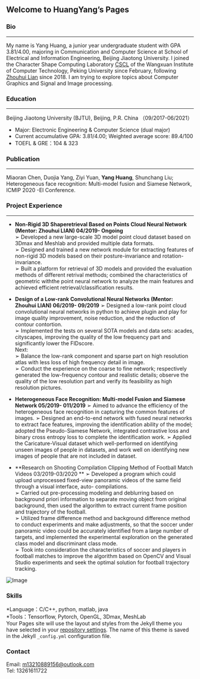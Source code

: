 ## Welcome to HuangYang’s Pages

### Bio
---
My name is Yang Huang, a junior year undergraduate student with GPA 3.81/4.00, majoring in Communication and Computer Science at School of Electrical and Information Engineering, Beijing Jiaotong University. I joined the Character Shape Computing Laboratory [CSCL](http://59.108.48.27/cscl/) of the Wangxuan Institute of Computer Technology, Peking University since February, following [Zhouhui Lian](http://www.icst.pku.edu.cn/zlian/) since 2018. I am trying to explore topics about Computer Graphics and Signal and Image processing.

### Education
---
Beijing Jiaotong University (BJTU), Beijing, P.R. China                                                       （09/2017-06/2021）
* Major: Electronic Engineering & Computer Science (dual major)            
* Current accumulative GPA: 3.81/4.00; Weighted average score: 89.4/100
* TOEFL & GRE：104 & 323 

### Publication
---
Miaoran Chen, Duojia Yang, Ziyi Yuan, **Yang Huang**, Shunchang Liu; Heterogeneous face recognition: Multi-model fusion and Siamese Network, ICMIP 2020 -EI Conference.

### Project Experience 
---
* **Non-Rigid 3D Shaperetrieval Based on Points Cloud Neural Network (Mentor: Zhouhui LIAN)  04/2019- Ongoing**    
 ➢ Developed a new large-scale 3D model point cloud dataset based on 3Dmax and Meshlab and provided multiple data formats.  
 ➢ Designed and trained a new network module for extracting features of non-rigid 3D models based on their posture-invariance and     rotation-invariance.  
 ➢ Built a platform for retrieval of 3D models and provided the evaluation methods of different retrival methods; combined the characteristics of geometric withthe point neural network to analyze the main features and achieved efficient retrieval/classification results.  
   
* **Design of a Low-rank Convolutional Neural Networks (Mentor: Zhouhui LIAN) 06/2019- 09/2019** 
 ➢ Designed a low-rank point cloud convolutional neural networks in python to achieve plugin and play for image quality improvement, noise reduction, and the reduction of contour contortion.  
 ➢ Implemented the tests on several SOTA models and data sets: acades, cityscapes, improving the quality of the low frequency part and significantly lower the FIDscore.  
Next:  
 ➢ Balance the low-rank component and sparse part on high resolution atlas with less loss of high frequency detail in image.  
 ➢ Conduct the experience on the coarse to fine network; respectively generated the low-frequency contour and realistic details; observe the quality of the low resolution part and verify its feasibility as high resolution pictures.  
   
* **Heterogeneous Face Recognition: Multi-model Fusion and Siamese Network 05/2019- 011/2019** 
 ➢ Aimed to advance the efficiency of the heterogeneous face recognition in capturing the common features of images.
 ➢ Designed an end-to-end network with fused neural networks to extract face features, improving the identification ability of the model; adopted the Pseudo-Siamese Network, integrated contrastive loss and binary cross entropy loss to complete the identification work.
 ➢ Applied the Caricature-Visual dataset which well-performed on identifying unseen images of people in datasets, and work well on identifying new images of people that are not included in dataset.
   
* **Research on Shooting Compilation Clipping Method of Football Match Videos 03/2019-03/2020 ** 
 ➢ Developed a program which could upload unprocessed fixed-view panoramic videos of the same field through a visual interface, auto- compilations.  
 ➢ Carried out pre-processing modeling and deblurring based on background priori information to separate moving object from original background, then used the algorithm to extract current frame position and trajectory of the football.  
 ➢ Utilized frame difference method and background difference method to conduct experiments and make adjustments, so that the soccer under panoramic video could be accurately identified from a large number of targets, and implemented the experimental exploration on the generated class model and discriminant class mode.  
 ➢ Took into consideration the characteristics of soccer and players in football matches to improve the algorithm based on OpenCV and Visual Studio experiments and seek the optimal solution for football trajectory tracking.  

![Image](src)
### Skills
*Language：C/C++, python, matlab, java  
*Tools：Tensorflow, Pytorch, OpenGL, 3Dmax, MeshLab  
Your Pages site will use the layout and styles from the Jekyll theme you have selected in your [repository settings](https://github.com/hyang23333/HuangYang.github.io/settings). The name of this theme is saved in the Jekyll `_config.yml` configuration file.

### Contact
Email: m13210889156@outlook.com  
Tel: 13261611722
